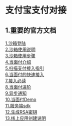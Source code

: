 # 支付宝支付对接

## 1.重要的官方文档

[1.沙箱登陆](https://openhome.alipay.com/platform/appDaily.htm)<br>
[2.沙箱使用说明](https://doc.open.alipay.com/doc2/detail.htm?treeId=200&articleId=105311&docType=1)<br>
[3.沙箱使用步骤](https://doc.open.alipay.com/support/hotProblemDetail.htm?spm=a219a.7386793.0.0.uS5uZ6&id=251932&tagId=100248)<br>
[4.当面付介绍](https://docs.open.alipay.com/194/105072)<br>
[5.扫描支付接入指引](https://docs.open.alipay.com/194/106078)<br>
[6.当面付的快速接入](https://docs.open.alipay.com/194/105170)<br>
[7.接入必读](https://docs.open.alipay.com/194/105322)<br>
[8.当面付进阶](https://docs.open.alipay.com/194/105190)<br>
[9.异步通知](https://docs.open.alipay.com/194/103296)<br>
[10.当面付Demo](https://docs.open.alipay.com/194/105201)<br>
[11.服务端sdk](https://docs.open.alipay.com/54/103419)<br>
[12.生成RSA密钥](https://docs.open.alipay.com/291/105971)<br>
[13.线上应用创建说明](https://docs.open.alipay.com/200/105310)<br>